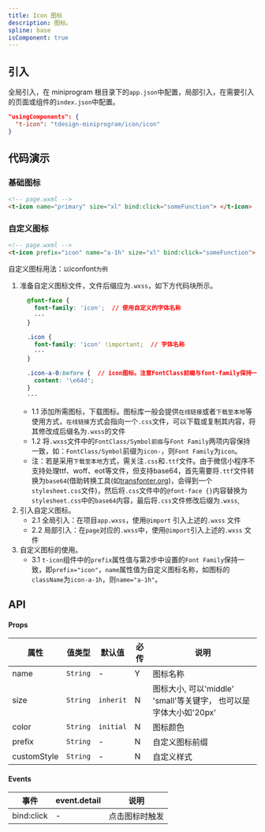 ```yaml
---
title: Icon 图标
description: 图标。
spline: base
isComponent: true
---
```


## 引入

全局引入，在 miniprogram 根目录下的`app.json`中配置，局部引入，在需要引入的页面或组件的`index.json`中配置。

```json
"usingComponents": {
  "t-icon": "tdesign-miniprogram/icon/icon"
}
```

## 代码演示

### 基础图标

```html
<!-- page.wxml -->
<t-icon name="primary" size="xl" bind:click="someFunction"> </t-icon>
```

### 自定义图标

```html
<!-- page.wxml -->
<t-icon prefix="icon" name="a-1h" size="xl" bind:click="someFunction"> </t-icon>
```

自定义图标用法：`以`iconfont`为例`

1. 准备自定义图标文件，文件后缀应为`.wxss`，如下方代码块所示。
    ```css
      @font-face {
        font-family: 'icon';  // 使用自定义的字体名称
        ···
      }

      .icon {
        font-family: 'icon' !important;  // 字体名称
        ···
      }

      .icon-a-0:before {  // icon图标。注意FontClass前缀与font-family保持一致
        content: '\e64d';
      }
      ···
    ```
    - 1.1 添加所需图标，下载图标。图标库一般会提供`在线链接`或者`下载至本地`等使用方式，`在线链接`方式会指向一个`.css`文件，可以下载或复制其内容，将其修改成后缀名为`.wxss`的文件
    - 1.2 将`.wxss`文件中的`FontClass/Symbol前缀`与`Font Family`两项内容保持一致，如：`FontClass/Symbol`前缀为`icon-`，则`Font Family`为`icon`。
    - 注：若是采用`下载至本地`方式，需关注`.css`和`.ttf`文件。由于微信小程序不支持处理ttf、woff、eot等文件，但支持base64，首先需要将`.ttf`文件转换为`base64`(借助转换工具(如[transfonter.org](https://transfonter.org/))，会得到一个`stylesheet.css`文件)，然后将`.css`文件中的`@font-face {}`内容替换为`stylesheet.css`中的`base64`内容，最后将`.css`文件修改后缀为`.wxss`,
2. 引入自定义图标。
    - 2.1 全局引入：在项目`app.wxss`，使用`@import` 引入上述的`.wxss` 文件
    - 2.2 局部引入：在`page`对应的`.wxss`中，使用`@import`引入上述的`.wxss` 文件
3. 自定义图标的使用。
    - 3.1 `t-icon`组件中的`prefix`属性值与第2步中设置的`Font Family`保持一致，即`prefix="icon"`，`name`属性值为自定义图标名称，如图标的`className`为`icon-a-1h`，则`name="a-1h"`。


## API

#### Props

| 属性        | 值类型   | 默认值    | 必传 | 说明                                                              |
| ----------- | -------- | --------- | ---- | ----------------------------------------------------------------- |
| name        | `String` | -         | Y    | 图标名称                                                          |
| size        | `String` | `inherit` | N    | 图标大小, 可以'middle' 'small'等关键字， 也可以是字体大小如'20px' |
| color       | `String` | `initial` | N    | 图标颜色                                                          |
| prefix      | `String` | -         | N    | 自定义图标前缀                                                    |
| customStyle | `String` | -         | N    | 自定义样式                                                        |

#### Events

| 事件       | event.detail | 说明           |
| ---------- | ------------ | -------------- |
| bind:click | -            | 点击图标时触发 |
